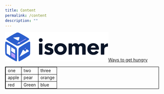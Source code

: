 ```yaml
---
title: Content
permalink: /content
description: ""
---
```

![](/images/isomer-logo.svg)[Ways to get hungry](https://www.youtube.com/watch?v=lpFAg9LuVqc)

<html>
<head>
<style>
table, td, tr { 
	border: 1px solid black;
	border-collapse: collapse;
}
</style>
</head>

<body>

<table>
  <tr>
    <td>one</td>
    <td>two</td>
    <td>three</td>
  </tr>
	<tr>
    <td>apple</td>
    <td>pear</td>
    <td>orange</td>
  </tr>
	<tr>
    <td>red</td>
    <td>Green</td>
    <td>blue</td>
  </tr>
</table>
</body>
</html>
